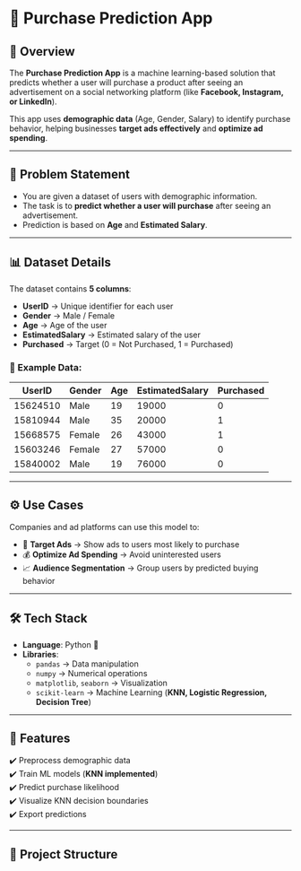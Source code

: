 # 🛒 Purchase Prediction App  

## 📌 **Overview**  
The **Purchase Prediction App** is a machine learning-based solution that predicts whether a user will purchase a product after seeing an advertisement on a social networking platform (like **Facebook, Instagram, or LinkedIn**).  

This app uses **demographic data** (Age, Gender, Salary) to identify purchase behavior, helping businesses **target ads effectively** and **optimize ad spending**.  

---

## 📝 **Problem Statement**  
- You are given a dataset of users with demographic information.  
- The task is to **predict whether a user will purchase** after seeing an advertisement.  
- Prediction is based on **Age** and **Estimated Salary**.  

---

## 📊 **Dataset Details**  
The dataset contains **5 columns**:  

- **UserID** → Unique identifier for each user  
- **Gender** → Male / Female  
- **Age** → Age of the user  
- **EstimatedSalary** → Estimated salary of the user  
- **Purchased** → Target (0 = Not Purchased, 1 = Purchased)  

### 🔎 Example Data:  
| UserID   | Gender | Age | EstimatedSalary | Purchased |
|----------|--------|-----|-----------------|-----------|
| 15624510 | Male   | 19  | 19000           | 0         |
| 15810944 | Male   | 35  | 20000           | 1         |
| 15668575 | Female | 26  | 43000           | 1         |
| 15603246 | Female | 27  | 57000           | 0         |
| 15840002 | Male   | 19  | 76000           | 0         |

---

## ⚙️ **Use Cases**  
Companies and ad platforms can use this model to:  

- 🎯 **Target Ads** → Show ads to users most likely to purchase  
- 💰 **Optimize Ad Spending** → Avoid uninterested users  
- 📈 **Audience Segmentation** → Group users by predicted buying behavior  

---

## 🛠️ **Tech Stack**  
- **Language**: Python 🐍  
- **Libraries**:  
  - `pandas` → Data manipulation  
  - `numpy` → Numerical operations  
  - `matplotlib`, `seaborn` → Visualization  
  - `scikit-learn` → Machine Learning (**KNN, Logistic Regression, Decision Tree**)  

---

## 🚀 **Features**  
✔️ Preprocess demographic data  
✔️ Train ML models (**KNN implemented**)  
✔️ Predict purchase likelihood  
✔️ Visualize KNN decision boundaries  
✔️ Export predictions  

---

## 📂 **Project Structure**  
